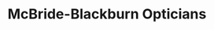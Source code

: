 ---
title: "McBride-Blackburn Opticians"
url: /lynchburg/mcbride-blackburn-opticians/
shop: optician
---